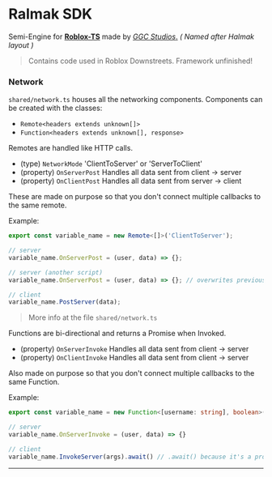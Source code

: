 # Ralmak SDK
Semi-Engine for [**Roblox-TS**](https://roblox-ts.com/) made by [*GGC Studios*.](https://www.roblox.com/groups/8549176/Galera-Galeruda-Community) *( Named after Halmak layout )*
> Contains code used in Roblox Downstreets.
> Framework unfinished!

### Network
`shared/network.ts` houses all the networking components.
Components can be created with the classes:
- `Remote<headers extends unknown[]>`
- `Function<headers extends unknown[], response>`


Remotes are handled like HTTP calls.
- (type) `NetworkMode` 'ClientToServer' or 'ServerToClient'
- (property) `OnServerPost` Handles all data sent from client -> server
- (property) `OnClientPost` Handles all data sent from server -> client

These are made on purpose so that you don't connect multiple callbacks to the same remote.

Example:
```ts
export const variable_name = new Remote<[]>('ClientToServer');

// server
variable_name.OnServerPost = (user, data) => {};

// server (another script)
variable_name.OnServerPost = (user, data) => {}; // overwrites previous definition

// client
variable_name.PostServer(data);
```
> More info at the file `shared/network.ts`

Functions are bi-directional and returns a Promise when Invoked.
- (property) `OnServerInvoke` Handles all data sent from client -> server
- (property) `OnClientInvoke` Handles all data sent from client -> server

Also made on purpose so that you don't connect multiple callbacks to the same Function.

Example:
```ts
export const variable_name = new Function<[username: string], boolean>();

// server
variable_name.OnServerInvoke = (user, data) => {}

// client
variable_name.InvokeServer(args).await() // .await() because it's a promise
```
---
